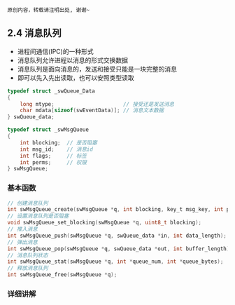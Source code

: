 ```
原创内容，转载请注明出处, 谢谢~
```

## 2.4 消息队列

* 进程间通信(IPC)的一种形式
* 消息队列允许进程以消息的形式交换数据
* 消息队列是面向消息的，发送和接受只能是一块完整的消息
* 即可以先入先出读取，也可以安照类型读取

~~~c
typedef struct _swQueue_Data
{
    long mtype; 					 // 接受还是发送消息
    char mdata[sizeof(swEventData)]; // 消息文本数据
} swQueue_data;

typedef struct _swMsgQueue
{
    int blocking;  // 是否阻塞
    int msg_id;    // 消息id
    int flags;     // 标签
    int perms;     // 权限
} swMsgQueue;
~~~


### 基本函数

~~~c
// 创建消息队列
int swMsgQueue_create(swMsgQueue *q, int blocking, key_t msg_key, int perms);
// 设置消息队列是否阻塞
void swMsgQueue_set_blocking(swMsgQueue *q, uint8_t blocking);
// 推入消息
int swMsgQueue_push(swMsgQueue *q, swQueue_data *in, int data_length);
// 弹出消息
int swMsgQueue_pop(swMsgQueue *q, swQueue_data *out, int buffer_length);
// 消息队列状态
int swMsgQueue_stat(swMsgQueue *q, int *queue_num, int *queue_bytes);
// 释放消息队列
int swMsgQueue_free(swMsgQueue *q);
~~~

### 详细讲解

